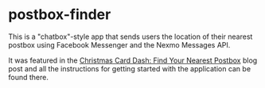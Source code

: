 # postbox-finder

This is a "chatbox"-style app that sends users the location of their nearest postbox using Facebook Messenger and the Nexmo Messages API.

It was featured in the [Christmas Card Dash: Find Your Nearest Postbox](https://www.nexmo.com/blog/2018/12/06/nearest-postbox-with-node-js-nexmo-messages-api-dr/) blog post and all the instructions for getting started with the application can be found there.
